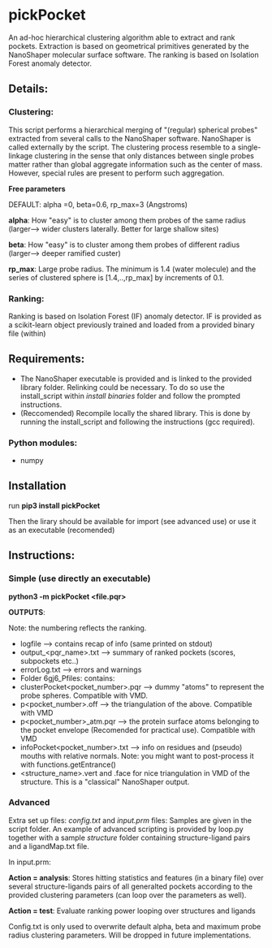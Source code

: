 # pickPocket
An ad-hoc hierarchical clustering algorithm able to extract and rank pockets. Extraction is based on geometrical primitives  generated by the NanoShaper molecular surface software. The ranking is based on Isolation Forest anomaly detector.
## Details:
### Clustering:
This script performs a hierarchical merging of "(regular) spherical probes" extracted from several calls to the NanoShaper software. NanoShaper is called externally by the script. The clustering process resemble to a single-linkage clustering in the sense that only distances between single probes matter rather than global aggregate information such as the center of mass. However, special rules are present to perform such aggregation.

**Free parameters**

DEFAULT: alpha =0, beta=0.6, rp_max=3 (Angstroms)

**alpha**: How "easy" is to cluster among them probes of the same radius (larger--> wider clusters laterally. Better for large shallow sites)

**beta**: How "easy" is to cluster among them probes of different radius (larger--> deeper ramified custer)

**rp_max**: Large probe radius. The minimum is 1.4 (water molecule) and the series of clustered sphere is [1.4,..,rp_max] by increments of 0.1.
### Ranking:
Ranking is based on Isolation Forest (IF) anomaly detector. IF is provided as a scikit-learn object previously trained and loaded from a  provided binary file (within)

## Requirements:
 - The NanoShaper executable is provided and is linked to the provided library folder. Relinking could be necessary. To do so use the install_script within *install binaries* folder and follow the prompted instructions.
 - (Reccomended) Recompile locally the shared library. This is done by running the install_script and following the instructions (gcc required).
 
 ### Python modules:
- numpy
## Installation
run **pip3 install pickPocket**

Then the lirary should be available for import (see advanced use) or use it as an executable (recomended)
## Instructions:

### Simple (use directly an executable)
**python3 -m pickPocket \<file.pqr\>**

**OUTPUTS**:

Note: the numbering reflects the ranking.

- logfile --> contains recap of info (same printed on stdout)
- output_\<pqr_name\>.txt --> summary of ranked pockets (scores, subpockets etc..)
- errorLog.txt --> errors and warnings
- Folder 6gj6_Pfiles: contains:
 - clusterPocket\<pocket_number\>.pqr --> dummy "atoms" to represent the probe spheres. Compatible with VMD.
 - p\<pocket_number\>.off --> the triangulation of the above. Compatible with VMD
 - p\<pocket_number\>_atm.pqr --> the protein surface atoms belonging to the pocket envelope (Recomended for practical use). Compatible with VMD
 - infoPocket\<pocket_number>\.txt --> info on residues and (pseudo) mouths with relative normals. Note: you might want to post-process it with functions.getEntrance()
 - \<structure_name\>.vert and .face for nice triangulation in VMD of the structure. This is a "classical" NanoShaper output.

### Advanced
Extra set up files: *config.txt* and *input.prm* files: Samples are given in the script folder.
An example of advanced scripting is provided by loop.py together with a sample *structure* folder containing structure-ligand pairs and a ligandMap.txt file. 

In input.prm:

**Action = analysis**:
Stores hitting statistics and features (in a binary file) over several structure-ligands pairs of all generalted pockets according to the provided clustering parameters (can loop over the parameters as well).

**Action = test**:
Evaluate ranking power looping over structures and ligands

Config.txt is only used to overwrite default alpha, beta and maximum probe radius clustering parameters. Will be dropped in future implementations.


